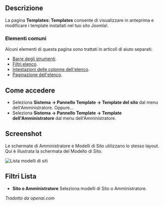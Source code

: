 <!-- Filename: Help4.x:Templates:_Templates / Display title: Modelli: Modelli  -->

## Descrizione

La pagina **Templates: Templates** consente di visualizzare in anteprima e modificare
i template installati nel tuo sito Joomla!.

### Elementi comuni

Alcuni elementi di questa pagina sono trattati in articoli di aiuto separati:

* [Barre degli strumenti](jdocmanual?article=help/common-elements/toolbars).
* [Filtri elenco](jdocmanual?article=help/common-elements/list-filters).
* [Intestazioni delle colonne dell'elenco](jdocmanual?article=help/common-elements/list-column-headers).
* [Paginazione dell'elenco](jdocmanual?article=help/common-elements/list-pagination).

## Come accedere

- Seleziona **Sistema → Pannello Template → Template del sito** dal
  menu dell'Amministratore. Oppure...
- Seleziona **Sistema → Pannello Template → Template dell'Amministratore**
  dal menu dell'Amministratore.

## Screenshot

Le schermate di Amministratore e Modelli di Sito utilizzano lo stesso layout. 
Qui è illustrata la schermata del Modello di Sito.

![Lista modelli di siti](../../../it/images/templates/templates-site-templates-list.png)

## Filtri Lista

- **Sito o Amministratore** Seleziona modelli di Sito o Amministratore.

*Tradotto da openai.com*

